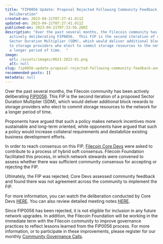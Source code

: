 ```yaml
---
title: "FIP0056 Update: Proposal Rejected Following Community Feedback and
  Deliberation"
created-on: 2023-04-21T07:27:41.011Z
updated-on: 2023-04-21T07:27:41.011Z
published-on: 2023-04-21T07:33:56.200Z
description: "Over the past several months, the Filecoin community has been
  actively deliberating FIP0056.  This FIP is the second iteration of a proposed
  Sector Duration Multiplier (SDM), which would deliver additional block rewards
  to storage providers who elect to commit storage resources to the network for
  a longer period of time.  "
image:
  url: /assets/images/0621-2022-01.png
  alt: null
slug: fip0056-update-proposal-rejected-following-community-feedback-and-deliberation
recommended-posts: []
metadata: null
---
```


Over the past several months, the Filecoin community has been actively deliberating [FIP0056](https://github.com/filecoin-project/FIPs/blob/master/FIPS/fip-0056.md). This FIP is the second iteration of a proposed Sector Duration Multiplier (SDM), which would deliver additional block rewards to storage providers who elect to commit storage resources to the network for a longer period of time.

Proponents have argued that such a policy makes network incentives more sustainable and long-term oriented, while opponents have argued that such a policy would increase collateral requirements and destabilize existing business development efforts.

In order to reach consensus on this FIP, [Filecoin Core Devs](https://github.com/filecoin-project/core-devs/blob/master/Core%20Devs%20Participant%20List) were asked to contribute to a process of hybrid soft consensus. Filecoin Foundation facilitated this process, in which network stewards were convened to assess whether there was sufficient community consensus for accepting or rejecting the FIP.

Ultimately, the FIP was rejected; Core Devs assessed community feedback and found there was not agreement across the community to implement the FIP.

For more information, you can watch the deliberation conducted by Core Devs [HERE](https://www.youtube.com/watch?v=upUHn21ZIlQ). You can also review detailed meeting notes [HERE](https://github.com/filecoin-project/core-devs/blob/master/Core%20Dev%20Meetings/Meeting%200056.md).

Since FIP0056 has been rejected, it is not eligible for inclusion in any future network upgrades. In addition, the Filecoin Foundation will be working in the immediate term with the Filecoin community to improve governance practices to reflect lessons learned from the FIP0056 process. For more information, or to participate in these improvements, please register for our monthly [Community Governance Calls](https://fil-org.zoom.us/meeting/register/tZMkf-2qpjIqEt3nkeKh_7f7_F6wPm76zbTw#/registration).
